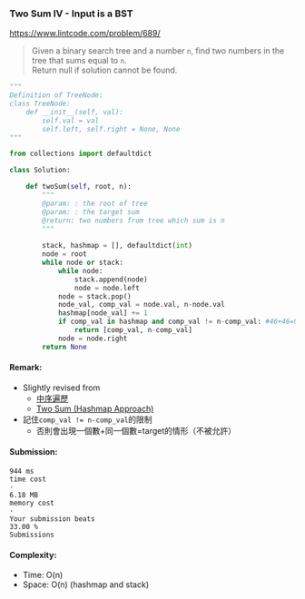### Two Sum IV - Input is a BST
https://www.lintcode.com/problem/689/
>Given a binary search tree and a number `n`, find two numbers in the tree that sums equal to `n`. \
>Return null if solution cannot be found.
```python
"""
Definition of TreeNode:
class TreeNode:
    def __init__(self, val):
        self.val = val
        self.left, self.right = None, None
"""

from collections import defaultdict

class Solution:

    def twoSum(self, root, n):
        """
        @param: : the root of tree
        @param: : the target sum
        @return: two numbers from tree which sum is n
        """
        
        stack, hashmap = [], defaultdict(int)
        node = root
        while node or stack:
            while node:
                stack.append(node)
                node = node.left
            node = stack.pop()
            node_val, comp_val = node.val, n-node.val
            hashmap[node_val] += 1
            if comp_val in hashmap and comp_val != n-comp_val: #46+46=92
                return [comp_val, n-comp_val]
            node = node.right
        return None

```
#### Remark:
- Slightly revised from 
  - [中序遍歷](https://github.com/chkao831/Algo_learning_notes/blob/main/DFS/LeetCode_94_Binary-Tree-Inorder-Traversal.md)
  - [Two Sum (Hashmap Approach)](https://github.com/chkao831/Algo_learning_notes/blob/main/Hashmap/LeetCode_1_Two-sum.md)
- 記住`comp_val != n-comp_val`的限制
  - 否則會出現一個數+同一個數=target的情形（不被允許）  
#### Submission:
```
944 ms
time cost
·
6.18 MB
memory cost
·
Your submission beats
33.00 %
Submissions
```
#### Complexity:
- Time: O(n)
- Space: O(n) (hashmap and stack)
